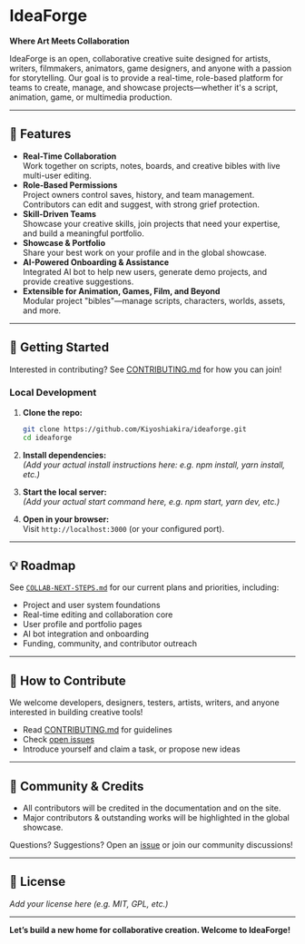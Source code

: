 # IdeaForge

**Where Art Meets Collaboration**

IdeaForge is an open, collaborative creative suite designed for artists, writers, filmmakers, animators, game designers, and anyone with a passion for storytelling. Our goal is to provide a real-time, role-based platform for teams to create, manage, and showcase projects—whether it's a script, animation, game, or multimedia production.

---

## 🌟 Features

- **Real-Time Collaboration**  
  Work together on scripts, notes, boards, and creative bibles with live multi-user editing.
- **Role-Based Permissions**  
  Project owners control saves, history, and team management. Contributors can edit and suggest, with strong grief protection.
- **Skill-Driven Teams**  
  Showcase your creative skills, join projects that need your expertise, and build a meaningful portfolio.
- **Showcase & Portfolio**  
  Share your best work on your profile and in the global showcase.
- **AI-Powered Onboarding & Assistance**  
  Integrated AI bot to help new users, generate demo projects, and provide creative suggestions.
- **Extensible for Animation, Games, Film, and Beyond**  
  Modular project "bibles"—manage scripts, characters, worlds, assets, and more.

---

## 🚀 Getting Started

Interested in contributing? See [CONTRIBUTING.md](CONTRIBUTING.md) for how you can join!

### Local Development

1. **Clone the repo:**
   ```bash
   git clone https://github.com/Kiyoshiakira/ideaforge.git
   cd ideaforge
   ```

2. **Install dependencies:**  
   *(Add your actual install instructions here: e.g. npm install, yarn install, etc.)*

3. **Start the local server:**  
   *(Add your actual start command here, e.g. npm start, yarn dev, etc.)*

4. **Open in your browser:**  
   Visit `http://localhost:3000` (or your configured port).

---

## 💡 Roadmap

See [`COLLAB-NEXT-STEPS.md`](COLLAB-NEXT-STEPS.md) for our current plans and priorities, including:
- Project and user system foundations
- Real-time editing and collaboration core
- User profile and portfolio pages
- AI bot integration and onboarding
- Funding, community, and contributor outreach

---

## 🤝 How to Contribute

We welcome developers, designers, testers, artists, writers, and anyone interested in building creative tools!

- Read [CONTRIBUTING.md](CONTRIBUTING.md) for guidelines
- Check [open issues](https://github.com/Kiyoshiakira/ideaforge/issues)
- Introduce yourself and claim a task, or propose new ideas

---

## 🙌 Community & Credits

- All contributors will be credited in the documentation and on the site.
- Major contributors & outstanding works will be highlighted in the global showcase.

Questions? Suggestions? Open an [issue](https://github.com/Kiyoshiakira/ideaforge/issues) or join our community discussions!

---

## 📄 License

*Add your license here (e.g. MIT, GPL, etc.)*

---

**Let’s build a new home for collaborative creation. Welcome to IdeaForge!**
